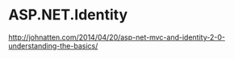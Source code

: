 # ASP.NET.Identity
http://johnatten.com/2014/04/20/asp-net-mvc-and-identity-2-0-understanding-the-basics/
